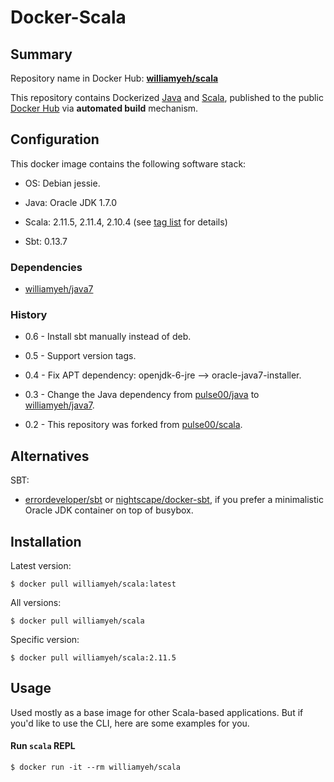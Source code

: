 Docker-Scala
============

## Summary

Repository name in Docker Hub: **[williamyeh/scala](https://registry.hub.docker.com/u/williamyeh/scala/)**

This repository contains Dockerized [Java](https://www.java.com/) and [Scala](http://www.scala-lang.org), published to the public [Docker Hub](https://registry.hub.docker.com/) via **automated build** mechanism.



## Configuration

This docker image contains the following software stack:

- OS: Debian jessie.

- Java: Oracle JDK 1.7.0

- Scala: 2.11.5, 2.11.4, 2.10.4 (see [tag list](https://registry.hub.docker.com/u/williamyeh/scala/tags/manage/) for details)

- Sbt: 0.13.7



### Dependencies

* [williamyeh/java7](https://github.com/William-Yeh/docker-java7)


### History

* 0.6 - Install sbt manually instead of deb.

* 0.5 - Support version tags.

* 0.4 - Fix APT dependency: openjdk-6-jre --> oracle-java7-installer.

* 0.3 - Change the Java dependency from [pulse00/java](https://github.com/dubture-dockerfiles/java) to [williamyeh/java7](https://github.com/William-Yeh/docker-java7).

* 0.2 - This repository was forked from [pulse00/scala](https://registry.hub.docker.com/u/pulse00/scala/).


## Alternatives

SBT:

- [errordeveloper/sbt](https://registry.hub.docker.com/u/errordeveloper/sbt/) or [nightscape/docker-sbt](https://registry.hub.docker.com/u/nightscape/docker-sbt/), if you prefer a minimalistic Oracle JDK container on top of busybox.


## Installation


Latest version:

   ```
   $ docker pull williamyeh/scala:latest
   ```

All versions:

   ```
   $ docker pull williamyeh/scala
   ```

Specific version:

   ```
   $ docker pull williamyeh/scala:2.11.5
   ```



## Usage

Used mostly as a base image for other Scala-based applications. But if you'd like to use the CLI, here are some examples for you.


#### Run `scala` REPL

```
$ docker run -it --rm williamyeh/scala
```

